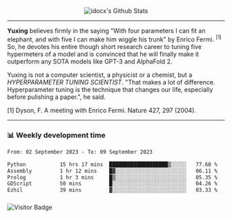 <div align="center">
    <img align="center" src="https://github-readme-stats.vercel.app/api?username=idocx&show_icons=true&count_private=true&hide_border=true" alt="idocx's Github Stats"></img>
</div>

---

**Yuxing** believes firmly in the saying "With four parameters I can fit an elephant, and with five I can make him wiggle his trunk" by Enrico Fermi. <sup>[1]</sup> So, he devotes his entire though short research career to tuning five hypermeters of a model and is convinced that he will finally make it outperform any SOTA models like GPT-3 and AlphaFold 2.

Yuxing is not a computer scientist, a physicist or a chemist, but a *HYPERPARAMETER TUNING SCIENTIST*. "That makes a lot of difference. Hyperparameter tuning is the technique that changes our life, especially before pulishing a paper.", he said.

[1] Dyson, F. A meeting with Enrico Fermi. Nature 427, 297 (2004).


---

### 📊 Weekly development time
<!--START_SECTION:waka-->

```txt
From: 02 September 2023 - To: 09 September 2023

Python           15 hrs 17 mins  ███████████████████▒░░░░░   77.60 %
Assembly         1 hr 12 mins    █▓░░░░░░░░░░░░░░░░░░░░░░░   06.11 %
Prolog           1 hr 3 mins     █▒░░░░░░░░░░░░░░░░░░░░░░░   05.35 %
GDScript         50 mins         █░░░░░░░░░░░░░░░░░░░░░░░░   04.26 %
Ezhil            39 mins         ▓░░░░░░░░░░░░░░░░░░░░░░░░   03.33 %
```

<!--END_SECTION:waka-->

### 

![Visitor Badge](https://visitor-badge.laobi.icu/badge?page_id=idocx.idocx)